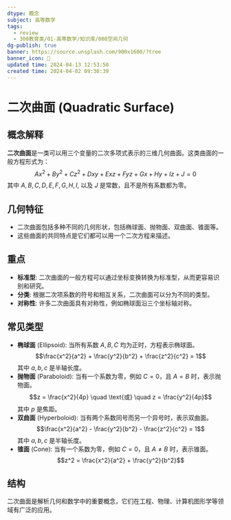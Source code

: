 ```yaml
---
dtype: 概念
subject: 高等数学
tags:
  - review
  - 300教育类/01-高等数学/知识库/008空间几何
dg-publish: true
banner: https://source.unsplash.com/900x1600/?tree
banner_icon: 🧠
updated time: 2024-04-13 12:53:50
created time: 2024-04-02 09:30:39
---
```

# 二次曲面 (Quadratic Surface)

## 概念解释
**二次曲面**是一类可以用三个变量的二次多项式表示的三维几何曲面。这类曲面的一般方程形式为：
$$Ax^2 + By^2 + Cz^2 + Dxy + Exz + Fyz + Gx + Hy + Iz + J = 0$$
其中 $A, B, C, D, E, F, G, H, I,$ 以及 $J$ 是常数，且不是所有系数都为零。

## 几何特征
- 二次曲面包括多种不同的几何形状，包括椭球面、抛物面、双曲面、锥面等。
- 这些曲面的共同特点是它们都可以用一个二次方程来描述。

## 重点
- **标准型**: 二次曲面的一般方程可以通过坐标变换转换为标准型，从而更容易识别和研究。
- **分类**: 根据二次项系数的符号和相互关系，二次曲面可以分为不同的类型。
- **对称性**: 许多二次曲面具有对称性，例如椭球面沿三个坐标轴对称。

## 常见类型
- **椭球面** (Ellipsoid): 当所有系数 $A, B, C$ 均为正时，方程表示椭球面。
  $$\frac{x^2}{a^2} + \frac{y^2}{b^2} + \frac{z^2}{c^2} = 1$$
  其中 $a, b, c$ 是半轴长度。
- **抛物面** (Paraboloid): 当有一个系数为零，例如 $C = 0$，且 $A = B$ 时，表示抛物面。
  $$z = \frac{x^2}{4p} \quad \text{或} \quad z = \frac{y^2}{4p}$$
  其中 $p$ 是焦距。
- **双曲面** (Hyperboloid): 当有两个系数同号而另一个异号时，表示双曲面。
  $$\frac{x^2}{a^2} - \frac{y^2}{b^2} - \frac{z^2}{c^2} = 1$$
  其中 $a, b, c$ 是半轴长度。
- **锥面** (Cone): 当有一个系数为零，例如 $C = 0$，且 $A \neq B$ 时，表示锥面。
  $$z^2 = \frac{x^2}{a^2} + \frac{y^2}{b^2}$$

## 结构
二次曲面是解析几何和数学中的重要概念，它们在工程、物理、计算机图形学等领域有广泛的应用。

